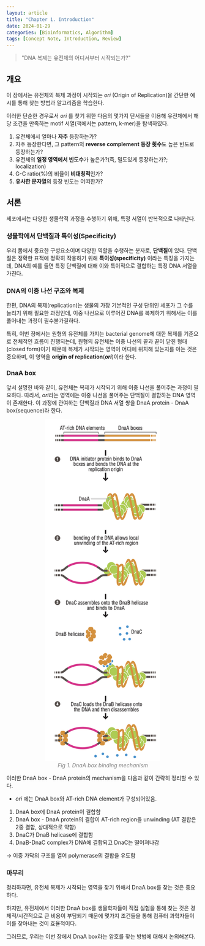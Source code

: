 ```yaml
---
layout: article
title: "Chapter 1. Introduction"
date: 2024-01-29
categories: [Bioinformatics, Algorithm]
tags: [Concept Note, Introduction, Review]
---
```


> "DNA 복제는 유전체의 어디서부터 시작되는가?"

## 개요
이 장에서는 유전체의 복제 과정이 시작되는 *ori* (Origin of Replication)을 간단한 예시를 통해 찾는 방법과 알고리즘을 학습한다.

이러한 단순한 경우로서 *ori* 를 찾기 위한 다음의 몇가지 단서들을 이용해 유전체에서 해당 조건을 만족하는 motif 서열(책에서는 pattern, k-mer)을 탐색하였다.

1. 유전체에서 얼마나 **자주** 등장하는가?
2. 자주 등장한다면, 그 pattern의 **reverse complement 등장 횟수**도 높은 빈도로 등장하는가?
3. 유전체의 **일정 영역에서 빈도수**가 높은가?(즉, 밀도있게 등장하는가?; localization)
4. G-C ratio(%)의 비율이 **비대칭적**인가?
5. **유사한 문자열**의 등장 빈도는 어떠한가?

## 서론
세포에서는 다양한 생물학적 과정을 수행하기 위해, 특정 서열이 반복적으로 나타난다.

### 생물학에서 단백질과 특이성(Specificity)
우리 몸에서 중요한 구성요소이며 다양한 역할을 수행하는 분자로, **단백질**이 있다. 단백질은 정확한 표적에 정확히 작용하기 위해 **특이성(specificity)** 이라는 특징을 가지는데, DNA의 예를 들면 특정 단백질에 대해 이와 특이적으로 결합하는 특정 DNA 서열을 가진다. 

### DNA의 이중 나선 구조와 복제
한편, DNA의 복제(replication)는 생물의 가장 기본적인 구성 단위인 세포가 그 수를 늘리기 위해 필요한 과정인데, 이중 나선으로 이루어진 DNA를 복제하기 위해서는 이를 풀어내는 과정이 필수불가결하다. 

특히, 이번 장에서는 원형의 유전체를 가지는 bacterial genome에 대한 복제를 기준으로 전체적인 흐름이 진행되는데, 원형의 유전체는 이중 나선의 끝과 끝이 닫힌 형태(closed form)이기 때문에 복제가 시작되는 영역이 어디에 위치해 있는지를 아는 것은 중요하며, 이 영역을 **origin of replication**(***ori***)이라 한다.

### DnaA box
앞서 설명한 바와 같이, 유전체는 복제가 시작되기 위해 이중 나선을 풀어주는 과정이 필요하다. 따라서, *ori*라는 영역에는 이중 나선을 풀어주는 단백질이 결합하는 DNA 영역이 존재한다. 이 과정에 관여하는 단백질과 DNA 서열 쌍을 DnaA protein - DnaA box(sequence)라 한다.

<p align="center" style="color: gray">
    <img width="300" src="/assets/images/contents/image-20240212122941820.png">
    <br>
    <i>
        Fig 1. DnaA box binding mechanism
    </i>
</p>


이러한 DnaA box - DnaA protein의 mechanism을 다음과 같이 간략히 정리할 수 있다.

- *ori* 에는 DnaA box와 AT-rich DNA element가 구성되어있음.

1.   DnaA box에 DnaA protein이 결합함
2.   DnaA box - DnaA protein의 결합이 AT-rich region을 unwinding (AT 결합은 2중 결합, 상대적으로 약함)
3.   DnaC가 DnaB helicase에 결합함
4.   DnaB-DnaC complex가 DNA에 결합되고 DnaC는 떨어져나감

→ 이중 가닥의 구조를 열어 polymerase의 결합을 유도함



### 마무리

정리하자면, 유전체 복제가 시작되는 영역을 찾기 위해서 DnaA box를 찾는 것은 중요하다.

하지만, 유전체에서 이러한 DnaA box를 생물학자들이 직접 실험을 통해 찾는 것은 경제적/시간적으로 큰 비용이 부담되기 때문에 몇가지 조건들을 통해 컴퓨터 과학자들이 이를 찾아내는 것이 효율적이다.

그러므로, 우리는 이번 장에서 DnaA box라는 암호를 찾는 방법에 대해서 논의해본다.  